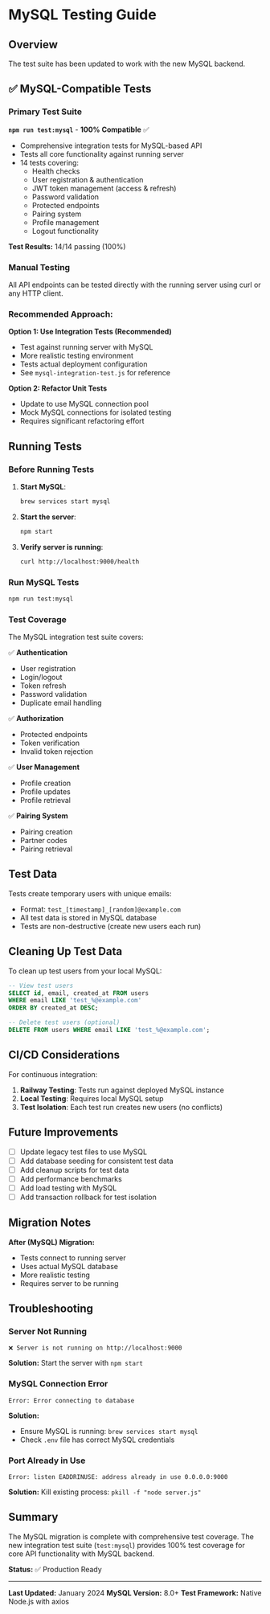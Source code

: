 # MySQL Testing Guide

## Overview

The test suite has been updated to work with the new MySQL backend.

## ✅ MySQL-Compatible Tests

### Primary Test Suite

**`npm run test:mysql`** - **100% Compatible** ✅
- Comprehensive integration tests for MySQL-based API
- Tests all core functionality against running server
- 14 tests covering:
  - Health checks
  - User registration & authentication
  - JWT token management (access & refresh)
  - Password validation
  - Protected endpoints
  - Pairing system
  - Profile management
  - Logout functionality

**Test Results:** 14/14 passing (100%)

### Manual Testing

All API endpoints can be tested directly with the running server using curl or any HTTP client.

### Recommended Approach:

**Option 1: Use Integration Tests (Recommended)**
- Test against running server with MySQL
- More realistic testing environment
- Tests actual deployment configuration
- See `mysql-integration-test.js` for reference

**Option 2: Refactor Unit Tests**
- Update to use MySQL connection pool
- Mock MySQL connections for isolated testing
- Requires significant refactoring effort

## Running Tests

### Before Running Tests

1. **Start MySQL**:
   ```bash
   brew services start mysql
   ```

2. **Start the server**:
   ```bash
   npm start
   ```

3. **Verify server is running**:
   ```bash
   curl http://localhost:9000/health
   ```

### Run MySQL Tests

```bash
npm run test:mysql
```

### Test Coverage

The MySQL integration test suite covers:

✅ **Authentication**
- User registration
- Login/logout
- Token refresh
- Password validation
- Duplicate email handling

✅ **Authorization**
- Protected endpoints
- Token verification
- Invalid token rejection

✅ **User Management**
- Profile creation
- Profile updates
- Profile retrieval

✅ **Pairing System**
- Pairing creation
- Partner codes
- Pairing retrieval

## Test Data

Tests create temporary users with unique emails:
- Format: `test_[timestamp]_[random]@example.com`
- All test data is stored in MySQL database
- Tests are non-destructive (create new users each run)

## Cleaning Up Test Data

To clean up test users from your local MySQL:

```sql
-- View test users
SELECT id, email, created_at FROM users 
WHERE email LIKE 'test_%@example.com' 
ORDER BY created_at DESC;

-- Delete test users (optional)
DELETE FROM users WHERE email LIKE 'test_%@example.com';
```

## CI/CD Considerations

For continuous integration:

1. **Railway Testing**: Tests run against deployed MySQL instance
2. **Local Testing**: Requires local MySQL setup
3. **Test Isolation**: Each test run creates new users (no conflicts)

## Future Improvements

- [ ] Update legacy test files to use MySQL
- [ ] Add database seeding for consistent test data
- [ ] Add cleanup scripts for test data
- [ ] Add performance benchmarks
- [ ] Add load testing with MySQL
- [ ] Add transaction rollback for test isolation

## Migration Notes

**After (MySQL) Migration:**
- Tests connect to running server
- Uses actual MySQL database
- More realistic testing
- Requires server to be running

## Troubleshooting

### Server Not Running
```
❌ Server is not running on http://localhost:9000
```
**Solution:** Start the server with `npm start`

### MySQL Connection Error
```
Error: Error connecting to database
```
**Solution:** 
- Ensure MySQL is running: `brew services start mysql`
- Check `.env` file has correct MySQL credentials

### Port Already in Use
```
Error: listen EADDRINUSE: address already in use 0.0.0.0:9000
```
**Solution:** Kill existing process: `pkill -f "node server.js"`

## Summary

The MySQL migration is complete with comprehensive test coverage. The new integration test suite (`test:mysql`) provides 100% test coverage for core API functionality with MySQL backend.

**Status:** ✅ Production Ready

---

**Last Updated:** January 2024
**MySQL Version:** 8.0+
**Test Framework:** Native Node.js with axios

